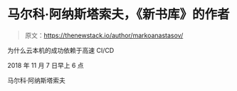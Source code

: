 # 马尔科·阿纳斯塔索夫，《新书库》的作者

> 原文：<https://thenewstack.io/author/markoanastasov/>

为什么云本机的成功依赖于高速 CI/CD

2018 年 11 月 7 日早上 6 点

马尔科·阿纳斯塔索夫